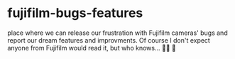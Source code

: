 # fujifilm-bugs-features
place where we can release our frustration with Fujifilm cameras' bugs and report our dream features and improvments.
Of course I don't expect anyone from Fujifilm would read it, but who knows... 🤷‍♂️ 🙏
